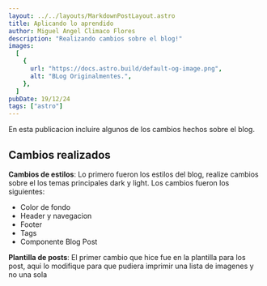 ```yaml
---
layout: ../../layouts/MarkdownPostLayout.astro
title: Aplicando lo aprendido
author: Miguel Angel Climaco Flores
description: "Realizando cambios sobre el blog!"
images:
  [
    {
      url: "https://docs.astro.build/default-og-image.png",
      alt: "BLog Originalmentes.",
    },
  ]
pubDate: 19/12/24
tags: ["astro"]
---
```

En esta publicacion incluire algunos de los cambios hechos sobre el blog.

## Cambios realizados

**Cambios de estilos**: Lo primero fueron los estilos del blog, realize cambios sobre el los temas principales dark y light. Los cambios fueron los siguientes:

* Color de fondo 
* Header y navegacion
* Footer
* Tags
* Componente Blog Post


**Plantilla de posts**: El primer cambio que hice fue en la plantilla para los post, aqui lo modifique para que pudiera imprimir una lista de imagenes y no una sola